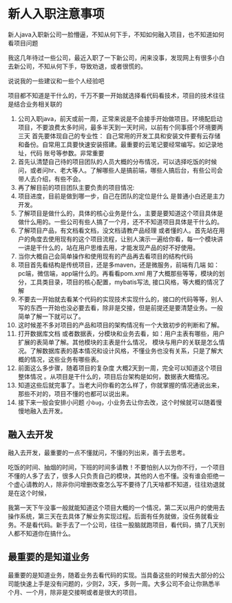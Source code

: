 # 新人入职注意事项

新人java入职新公司一脸懵逼，不知从何下手，不知如何融入项目，也不知道如何看项目问题

我这几年待过一些公司，最近入职了一下新公司，闲来没事，发现网上有很多小白去新公司，不知从何下手，导致劝退，或者很慌的。

说说我的一些建议和一些个人经验吧

项目都不知道是干什么的，千万不要一开始就选择看代码看技术，项目的技术往往是结合业务相关联的

1. 公司入职java，前天或前一周，正常来说是不会接手开始做项目。环境配启动项目，不要浪费太多时间，最多半天到一天时间，以前有个同事搭个环境要两三天
首先要体现自己的专业性： 自己常用的开发工具和安装文件要有云存储和备份。自常用工具要快速安装搭建。最重要的云笔记要经常编写。如记录地址，代码 账号等参数。非常重要
2. 首先认清楚自己待的项目团队的人员大概的分布情况，可以选择吃饭的时候问，或者问hr、老大等人。了解哪些人是搞前端，哪些人搞后台，有些公司会带人去介绍，有些不会。
3. 再了解目前的项目团队主要负责的项目情况:  
4. 项目进度，目前是做到哪一步，自己在团队的定位是什么 是普通小白还是主力开发。
5. 了解项目是做什么的，具体的核心业务是什么，主要是要知道这个项目具体是做什么用的。一些公司有些人搞了一个月，还不不知道项目具体是干什么的。
6. 了解项目产品，有文档看文档，没文档请教产品经理 或者懂的人。首先站在用户的角度去使用现有的这个项目流程，让别人演示一遍给你看，每一个模块讲一讲是干什么的，站在用户思维去用，才能发现产品的好不好使用。
7. 当你大概自己会简单操作和使用现有的产品再去看项目的结构代码
8. 项目首先看结构是传统项目，还是多maven，还是微服务，前端有几端 如：pc端，微信端，app端什么的。再看看pom.xml 用了大概那些等等，模块的划分，工具类目录，项目的核心配置，mybatis写法, 接口风格，等大概的情况了解
9. 不要去一开始就去看某个代码的实现技术实现什么的，接口的代码等等，别人写的东西一开始也没必要去看，除非是交接，但是前提还是要清楚业务。一般简单了解一下就可以了。
10. 这时候差不多对项目的产品和项目的架构情况有一个大致初步的判断和了解。
11. 打开数据库文档 或者数据表，分模块和业务去看，如：用户主表有哪些，用户扩展的表简单了解。其他模块的主表是什么情况， 模块与用户的关联是怎么情况。了解数据库表的基本情况和设计风格，不懂业务也没有关系，只是了解大概的情况，这些业务有哪些表。
12. 前面这么多步骤，随着项目的复杂度 大概2天到一周，完全可以知道这个项目整体情况 。从项目是干什么的，项目后台架构是如何，数据表大概情况。
13. 知道这些后就完事了。当老大问你看的怎么样了，你就掌握的情况通说出来，那些不对的，项目不懂的也都可以说出来。
14. 接下来一般会安排小问题 小`bug`，小业务去让你去改，这个时候就可以随着慢慢地融入去开发。

## 融入去开发

融入去开发，最重要的一点不懂就问，不懂的列出来，善于去思考。

吃饭的时间、抽烟的时间，下班的时间多请教！不要怕别人以为你不行，一个项目不懂的人多了去了，很多人只负责自己的模块，其他的人也不懂。没有谁会拒绝一个虚心请教的人，除非你问增删改查怎么写不要待了几天啥都不知道，往往劝退就是在这个时候，

我第一天下午没事一般就能知道这个项目大概的一个情况，第二天以用户的使用去操作系统，第三天在去具体了解业务实现过程。后面有任务就做，没任务就看业务。不是看代码。新手去了一个公司，往往一股脑就跑项目，看代码，搞了几天别人都不知道你在搞什么。

## 最重要的是知道业务

最重要的是知道业务，随着业务去看代码的实现。当具备这些的时候去大部分的公司能快速上手是没有问题的，少则2，3天，多则一周。大多公司不会让你熟悉半个月、一个月，除非是交接啊或者是很大的项目。
